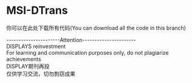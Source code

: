 # MSI-DTrans
你可以在此处下载所有代码(You can download all the code in this branch)  

----------------------Attention----------------------  
DISPLAYS reinvestment  
For learning and communication purposes only, do not plagiarize achievements  
DISPLAY期刊再投  
仅供学习交流，切勿剽窃成果  
